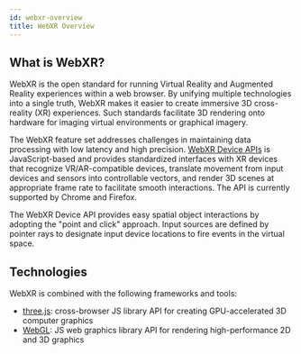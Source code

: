 ```yaml
---
id: webxr-overview
title: WebXR Overview
---
```


## What is WebXR?
WebXR is the open standard for running Virtual Reality and Augmented Reality experiences within a web browser. By unifying multiple technologies into a single truth, WebXR makes it easier to create immersive 3D cross-reality (XR) experiences. Such standards facilitate 3D rendering onto hardware for imaging virtual environments or graphical imagery.

The WebXR feature set addresses challenges in maintaining data processing with low latency and high precision. [WebXR Device APIs](https://developer.mozilla.org/en-US/docs/Web/API/WebXR_Device_API) is JavaScript-based and provides standardized interfaces with XR devices that recognize VR/AR-compatible devices, translate movement from input devices and sensors into controllable vectors, and render 3D scenes at appropriate frame rate to facilitate smooth interactions. The API is currently supported by Chrome and Firefox.

The WebXR Device API provides easy spatial object interactions by adopting the "point and click" approach. Input sources are defined by pointer rays to designate input device locations to fire events in the virtual space.


## Technologies
WebXR is combined with the following frameworks and tools:
- [three.js](https://threejs.org/): cross-browser JS library API for creating GPU-accelerated 3D computer graphics
- [WebGL](https://developer.mozilla.org/en-US/docs/Web/API/WebGL_API): JS web graphics library API for rendering high-performance 2D and 3D graphics
